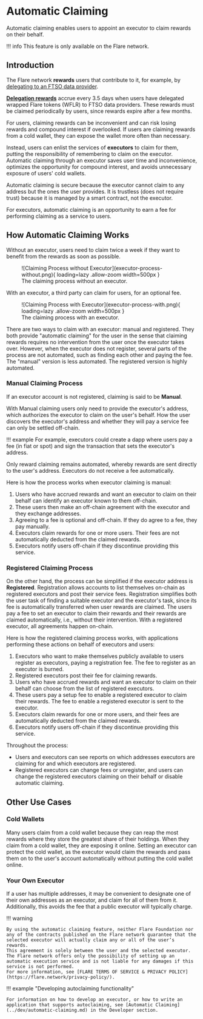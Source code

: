 # Automatic Claiming

Automatic claiming enables users to appoint an executor to claim rewards on their behalf.

!!! info
    This feature is only available on the Flare network.

## Introduction

The Flare network **rewards** users that contribute to it, for example, by [delegating to an FTSO data provider](./ftso.md#delegation).

**[Delegation rewards](./ftso.md#rewards)** accrue every 3.5 days when users have delegated wrapped Flare tokens (WFLR) to FTSO data providers.
These rewards must be claimed periodically by users, since rewards expire after a few months.

For users, claiming rewards can be inconvenient and can risk losing rewards and compound interest if overlooked.
If users are claiming rewards from a cold wallet, they can expose the wallet more often than necessary.

Instead, users can enlist the services of **executors** to claim for them, putting the responsibility of remembering to claim on the executor.
Automatic claiming through an executor saves user time and inconvenience, optimizes the opportunity for compound interest, and avoids unnecessary exposure of users' cold wallets.

Automatic claiming is secure because the executor cannot claim to any address but the ones the user provides.
It is trustless (does not require trust) because it is managed by a smart contract, not the executor.

For executors, automatic claiming is an opportunity to earn a fee for performing claiming as a service to users.

## How Automatic Claiming Works

Without an executor, users need to claim twice a week if they want to benefit from the rewards as soon as possible.

<figure markdown>
  ![Claiming Process without Executor](executor-process-without.png){ loading=lazy .allow-zoom width=500px }
  <figcaption>The claiming process without an executor.</figcaption>
</figure>

With an executor, a third party can claim for users, for an optional fee.

<figure markdown>
  ![Claiming Process with Executor](executor-process-with.png){ loading=lazy .allow-zoom width=500px }
  <figcaption>The claiming process with an executor.</figcaption>
</figure>

There are two ways to claim with an executor: manual and registered.
They both provide "automatic claiming" for the user in the sense that claiming rewards requires no intervention from the user once the executor takes over.
However, when the executor does not register, several parts of the process are not automated, such as finding each other and paying the fee.
The "manual" version is less automated.
The registered version is highly automated.

### Manual Claiming Process

If an executor account is not registered, claiming is said to be **Manual**.

With Manual claiming users only need to provide the executor's address, which authorizes the executor to claim on the user's behalf.
How the user discovers the executor's address and whether they will pay a service fee can only be settled off-chain.

!!! example
    For example, executors could create a dapp where users pay a fee (in fiat or spot) and sign the transaction that sets the executor's address.

Only reward claiming remains automated, whereby rewards are sent directly to the user's address.
Executors do not receive a fee automatically.

Here is how the process works when executor claiming is manual:

1. Users who have accrued rewards and want an executor to claim on their behalf can identify an executor known to them off-chain.
2. These users then make an off-chain agreement with the executor and they exchange addresses.
3. Agreeing to a fee is optional and off-chain.
   If they do agree to a fee, they pay manually.
4. Executors claim rewards for one or more users.
   Their fees are not automatically deducted from the claimed rewards.
5. Executors notify users off-chain if they discontinue providing this service.

### Registered Claiming Process

On the other hand, the process can be simplified if the executor address is **Registered**.
Registration allows accounts to list themselves on-chain as registered executors and post their service fees.
Registration simplifies both the user task of finding a suitable executor and the executor's task, since its fee is automatically transferred when user rewards are claimed.
The users pay a fee to set an executor to claim their rewards and their rewards are claimed automatically, i.e., without their intervention.
With a registered executor, all agreements happen on-chain.

Here is how the registered claiming process works, with applications performing these actions on behalf of executors and users:

1. Executors who want to make themselves publicly available to users register as executors, paying a registration fee.
The fee to register as an executor is burned.
2. Registered executors post their fee for claiming rewards.
3. Users who have accrued rewards and want an executor to claim on their behalf can choose from the list of registered executors.
4. These users pay a setup fee to enable a registered executor to claim their rewards.
   The fee to enable a registered executor is sent to the executor.
5. Executors claim rewards for one or more users, and their fees are automatically deducted from the claimed rewards.
6. Executors notify users off-chain if they discontinue providing this service.

Throughout the process:

* Users and executors can see reports on which addresses executors are claiming for and which executors are registered.
* Registered executors can change fees or unregister, and users can change the registered executors claiming on their behalf or disable automatic claiming.

## Other Use Cases

### Cold Wallets

Many users claim from a cold wallet because they can reap the most rewards where they store the greatest share of their holdings.
When they claim from a cold wallet, they are exposing it online.
Setting an executor can protect the cold wallet, as the executor would claim the rewards and pass them on to the user's account automatically without putting the cold wallet online.

### Your Own Executor

If a user has multiple addresses, it may be convenient to designate one of their own addresses as an executor, and claim for all of them from it.
Additionally, this avoids the fee that a public executor will typically charge.

!!! warning

    By using the automatic claiming feature, neither Flare Foundation nor any of the contracts published on the Flare network guarantee that the selected executor will actually claim any or all of the user’s rewards.
    This agreement is solely between the user and the selected executor.
    The Flare network offers only the possibility of setting up an automatic execution service and is not liable for any damages if this service is not performed.
    For more information, see [FLARE TERMS OF SERVICE & PRIVACY POLICY](https://flare.network/privacy-policy/).

!!! example "Developing autoclaiming functionality"

    For information on how to develop an executor, or how to write an application that supports autoclaiming, see [Automatic Claiming](../dev/automatic-claiming.md) in the Developer section.
